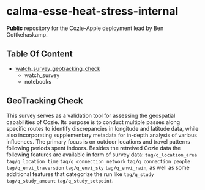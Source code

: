 # calma-esse-heat-stress-internal
**Public** repository for the Cozie-Apple deployment lead by Ben Gottkehaskamp.

## Table Of Content

- [watch_survey_geotracking_check](#watch_survey_geotracking_check)
	- watch_survey
	- notebooks

## GeoTracking Check
This survey serves as a validation tool for assessing the geospatial capabilities of Cozie. Its purpose is to conduct multiple passes along specific routes to identify discrepancies in longitude and latitude data, while also incorporating supplementary metadata for in-depth analysis of various influences. The primary focus is on outdoor locations and travel patterns following periods spent indoors. Besides the retreived Cozie data the following features are available in form of survey data: `tag/q_location_area` `tag/q_location_time` `tag/q_connection_network` `tag/q_connection_people` `tag/q_envi_traversion` `tag/q_envi_sky` `tag/q_envi_rain`, as well as some additional features that categorize the run like `tag/q_study` `tag/q_study_amount` `tag/q_study_setpoint`.
